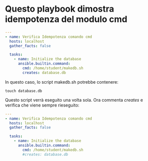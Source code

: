 # Questo playbook dimostra idempotenza del modulo cmd

```yaml
---
- name: Verifica Idempotenza comando cmd
  hosts: localhost
  gather_facts: false

  tasks:
    - name: Initialize the database
      ansible.builtin.command:
        cmd: /home/student/makedb.sh
        creates: database.db
```

In questo caso, lo script makedb.sh potrebbe contenere:

```shell
touch database.db
```

Questo script verrà eseguito una volta sola. Ora commenta *creates* e verifica che viene sempre rieseguito:

```yaml
---
- name: Verifica Idempotenza comando cmd
  hosts: localhost
  gather_facts: false

  tasks:
    - name: Initialize the database
      ansible.builtin.command:
        cmd: /home/student/makedb.sh
        #creates: database.db
```
